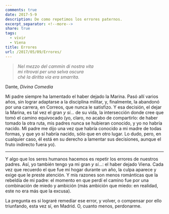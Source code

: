 ```yaml
---
comments: true
date: 2017-5-9
description: De como repetimos los errores paternos.
excerpt_separator: <!--more-->
share: true
tags:
  - vivir
  - Viena
title: Errores
url: /2017/05/09/Errores/
---
```



>  *Nel mezzo del cammin di nostra vita  
>  mi ritrovai per una selva oscura  
>  ché la diritta via era smarrita.*

Dante, *Divina Comedia*


Mi padre siempre ha lamentado el haber dejado la Marina. Pasó allí varios años, sin lograr adaptarse a la disciplina militar, y, finalmente, la abandonó por una carrera, en Correos, que nunca le satisfizo. Y esa decisión, el dejar la Marina, es tal vez el gran *y si...* de su vida, la intersección donde cree que tomó el camino equivocado (yo, claro, no acabo de compartirlo: de haber tomado la otra ruta, mis padres nunca se hubieran conocido, y yo no habría nacido. Mi padre me dijo una vez que habría conocido a mi madre de todas formas, y que yo sí habría nacido, sólo que en otro lugar. Lo dudo, pero, en cualquier caso, él está en su derecho a lamentar sus decisiones, aunque el fruto indirecto fuera yo).

<!--more-->

***

Y algo que los seres humanos hacemos es repetir los errores de nuestros padres. Así, yo también tengo ya mi gran *y si...*: el haber dejado Viena. Cada vez que recuerdo el que fue mi hogar durante un año, la culpa aparece y exige que le preste atención. Y mis razones son menos románticas que la rebeldía de mi padre: el momento en que perdí el camino fue por una combinación de miedo y ambición (más ambición que miedo: en realidad, este no era más que la excusa).

La pregunta es si lograré remediar ese error, y volver, o compensar por ello triunfando, esta vez sí, en Madrid. O, cuanto menos, perdonarme.